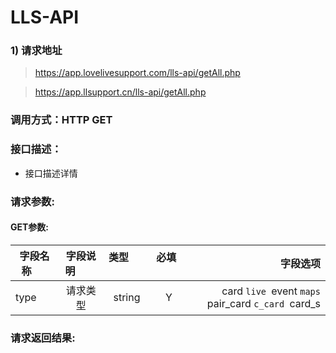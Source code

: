# LLS-API

### 1) 请求地址

>https://app.lovelivesupport.com/lls-api/getAll.php

>https://app.llsupport.cn/lls-api/getAll.php

### 调用方式：HTTP GET

### 接口描述：

* 接口描述详情

### 请求参数:

#### GET参数:
|字段名称       |字段说明         |类型            |必填            |字段选项 |
| -------------|:--------------:|:--------------:|:--------------:| ------:|
|type|请求类型|string|Y|card `live `event `maps `pair_card `c_card `card_s|




###  请求返回结果:

```

```


